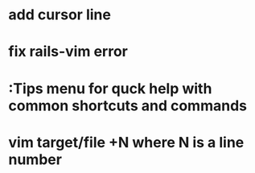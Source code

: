 # add cursor line
# fix rails-vim error
# :Tips menu for quck help with common shortcuts and commands
# vim target/file +N where N is a line number
